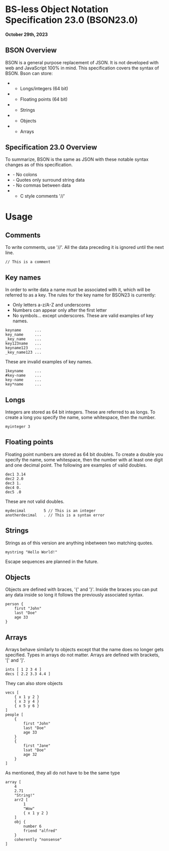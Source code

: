 # BS-less Object Notation Specification 23.0 (BSON23.0)
#### October 29th, 2023
## BSON Overview
BSON is a general purpose replacement of JSON. It is not developed with web and JavaScript 100% in mind.
This specification covers the syntax of BSON.
Bson can store:
- + Longs/integers (64 bit)
- + Floating points (64 bit)
- + Strings
- + Objects
- + Arrays
## Specification 23.0 Overview
To summarize, BSON is the same as JSON with these notable syntax changes as of this specification.
- \- No colons
- \- Quotes only surround string data
- \- No commas between data
- + C style comments '//'
# Usage
## Comments
To write comments, use '//'. All the data preceding it is ignored until the next line.
```
// This is a comment
```
## Key names
In order to write data a name must be associated with it, which will be referred to as a key. The rules for the key name for BSON23 is currently:
- Only letters a-z/A-Z and underscores
- Numbers can appear only after the first letter
- No symbols... except underscores.
These are valid examples of key names.
```
keyname      ...
key_name     ...
_key_name    ...
key123name   ...
keyname123   ...
_key_name123 ...
```
These are invalid examples of key names.
```
1keyname     ...
#key-name    ...
key-name     ...
key*name     ...
```
## Longs
Integers are stored as 64 bit integers. These are referred to as longs. To create a long you specify the name, some whitespace, then the number.
```
myinteger 3
```
## Floating points
Floating point numbers are stored as 64 bit doubles. To create a double you specify the name, some whitespace, then the number with at least one digit and one decimal point. The following are examples of valid doubles.
```
dec1 3.14
dec2 2.0
dec3 1.
dec4 0.
dec5 .0
```
These are not valid doubles.
```
mydecimal        5 // This is an integer
anotherdecimal   . // This is a syntax error
```
## Strings
Strings as of this version are anything inbetween two matching quotes.
```
mystring "Hello World!"
```
Escape sequences are planned in the future.
## Objects
Objects are defined with braces, '{' and '}'. Inside the braces you can put any data inside so long it follows the previously associated syntax.
```
person {
    first "John"
    last "Doe"
    age 33
}
```
## Arrays
Arrays behave similarly to objects except that the name does no longer gets specified. Types in arrays do not matter. Arrays are defined with brackets, '[' and ']'.
```
ints [ 1 2 3 4 ]
decs [ 2.2 3.3 4.4 ]
```
They can also store objects
```
vecs [
    { x 1 y 2 }
    { x 3 y 4 }
    { x 5 y 6 }
]
people [
    {
        first "John"
        last "Doe"
        age 33
    }
    {
        first "Jane"
        lsat "Doe"
        age 32
    }
]
```
As mentioned, they all do not have to be the same type
```
array [
    4
    2.71
    "String!"
    arr2 [ 
        1 
        "Wow" 
        { x 1 y 2 } 
    ]
    obj {
        number 6
        friend "alfred"
    }
    coherently "nonsense"
]
```



